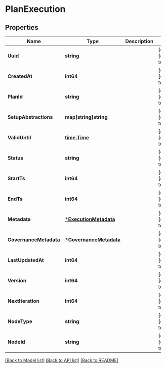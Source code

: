 # PlanExecution

## Properties
Name | Type | Description | Notes
------------ | ------------- | ------------- | -------------
**Uuid** | **string** |  | [optional] [default to null]
**CreatedAt** | **int64** |  | [optional] [default to null]
**PlanId** | **string** |  | [optional] [default to null]
**SetupAbstractions** | **map[string]string** |  | [optional] [default to null]
**ValidUntil** | [**time.Time**](time.Time.md) |  | [optional] [default to null]
**Status** | **string** |  | [optional] [default to null]
**StartTs** | **int64** |  | [optional] [default to null]
**EndTs** | **int64** |  | [optional] [default to null]
**Metadata** | [***ExecutionMetadata**](ExecutionMetadata.md) |  | [optional] [default to null]
**GovernanceMetadata** | [***GovernanceMetadata**](GovernanceMetadata.md) |  | [optional] [default to null]
**LastUpdatedAt** | **int64** |  | [optional] [default to null]
**Version** | **int64** |  | [optional] [default to null]
**NextIteration** | **int64** |  | [optional] [default to null]
**NodeType** | **string** |  | [optional] [default to null]
**NodeId** | **string** |  | [optional] [default to null]

[[Back to Model list]](../README.md#documentation-for-models) [[Back to API list]](../README.md#documentation-for-api-endpoints) [[Back to README]](../README.md)

